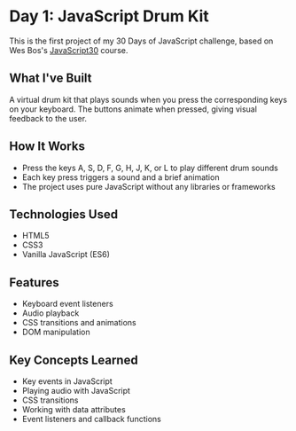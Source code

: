 # Day 1: JavaScript Drum Kit

This is the first project of my 30 Days of JavaScript challenge, based on Wes Bos's [JavaScript30](https://javascript30.com/) course.

## What I've Built

A virtual drum kit that plays sounds when you press the corresponding keys on your keyboard. The buttons animate when pressed, giving visual feedback to the user.

## How It Works

- Press the keys A, S, D, F, G, H, J, K, or L to play different drum sounds
- Each key press triggers a sound and a brief animation
- The project uses pure JavaScript without any libraries or frameworks

## Technologies Used

- HTML5
- CSS3
- Vanilla JavaScript (ES6)

## Features

- Keyboard event listeners
- Audio playback
- CSS transitions and animations
- DOM manipulation

## Key Concepts Learned

- Key events in JavaScript
- Playing audio with JavaScript
- CSS transitions
- Working with data attributes
- Event listeners and callback functions 